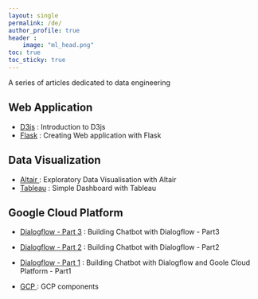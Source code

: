 ```yaml
---
layout: single
permalink: /de/
author_profile: true
header :
    image: "ml_head.png"
toc: true
toc_sticky: true
---
```


A series of articles dedicated to data engineering


## Web Application
* [D3js](https://mohameddhaoui.github.io/dataengineering/d3js/) : Introduction to D3js
* [Flask](https://mohameddhaoui.github.io/statistics/graph/) : Creating Web application with Flask


## Data Visualization

* [Altair ](https://mohameddhaoui.github.io/dataengineering/altair/) : Exploratory Data Visualisation with Altair 
* [Tableau](https://mohameddhaoui.github.io/statistics/graph/) : Simple Dashboard with Tableau 

## Google Cloud Platform
* [Dialogflow - Part 3](https://mohameddhaoui.github.io/dataengineering/chatbot3/) : Building Chatbot with Dialogflow - Part3

* [Dialogflow - Part 2](https://mohameddhaoui.github.io/dataengineering/chatbot2/) : Building Chatbot with Dialogflow - Part2 

* [Dialogflow - Part 1](https://mohameddhaoui.github.io/dataengineering/chatbot/) : Building Chatbot with Dialogflow and Goole Cloud Platform - Part1 

* [GCP ](https://mohameddhaoui.github.io/dataengineering/altair/) : GCP components 

